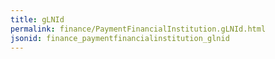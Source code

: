 ```yaml
---
title: gLNId
permalink: finance/PaymentFinancialInstitution.gLNId.html
jsonid: finance_paymentfinancialinstitution_glnid
---
```


